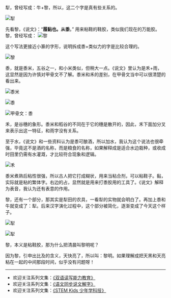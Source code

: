 犁，曾经写成：牛+黎，所以，这二个字是真有些关系的。

![犁](http://upload-images.jianshu.io/upload_images/275449-de3599fa8ebb75f7.gif?imageMogr2/auto-orient/strip)

先看黎，《说文》：“**履黏也。从黍**。” 用来粘鞋的鞋胶，类似我们现在的万能胶。黎，曾经写成：
![黎](http://upload-images.jianshu.io/upload_images/275449-9235aee6994e7578.gif?imageMogr2/auto-orient/strip)

这个写法更接近小篆的字形，说明拆成黍+类似力的字是比较合理的。

![黎](http://upload-images.jianshu.io/upload_images/275449-4191b9d40182cef9.gif?imageMogr2/auto-orient/strip)




黍，就是黍米，五谷之一，和小米类似，但稍大一点。《说文》里认为是禾+雨，这显然是因为许慎对甲骨文不了解。黍米和禾的差别，在甲骨文当中可以很清楚的看出来。

![黍米](http://upload-images.jianshu.io/upload_images/275449-1a79caf30dc3c9c6.jpeg?imageMogr2/auto-orient/strip%7CimageView2/2/w/1240)


![黍](http://upload-images.jianshu.io/upload_images/275449-bd0c2ca7dde399b5.png?imageMogr2/auto-orient/strip%7CimageView2/2/w/1240)


![甲骨文：黍](http://upload-images.jianshu.io/upload_images/275449-3f43fac54d0c493c.png?imageMogr2/auto-orient/strip%7CimageView2/2/w/1240)



禾，是谷穗的象形。黍米和稻谷的不同在于它的穗是散开的，因此，禾下面加分叉来表示出这一特征，和雨字没有关系。

至于水，《说文》和一些资料认为是黍可酿酒，所以加水，我认为这个说法也很牵强，毕竟这不是酒的名称，而是粮食的名称，如果解释成是适合水边栽种，或收成时田里仍需有水灌溉，才比较符合现象和逻辑。

![禾](http://upload-images.jianshu.io/upload_images/275449-3666c91b6dc8b178.png?imageMogr2/auto-orient/strip%7CimageView2/2/w/1240)

黍米煮熟后粘性很强，所以古人把它打成糊状，用来当粘合剂，可以粘鞋子。黏，实际就是粘的繁体字。右边的占，显然就是用来打黍胶用的工具了。《说文》解释为表音，我认为还有表意的作用。

黎，还有一个部分，那其实是犁田的农具，一看犁的实物就会明白了。再加上黍和牛就变成了：犁。后来汉字演化过程中，这个部分被简化，逐渐变成了今天这个样子。

![犁](http://upload-images.jianshu.io/upload_images/275449-e4db08f166342c02.jpg?imageMogr2/auto-orient/strip%7CimageView2/2/w/1240)

![犁](http://upload-images.jianshu.io/upload_images/275449-fcbe7f279382c332.jpeg?imageMogr2/auto-orient/strip%7CimageView2/2/w/1240)

黎，本义是粘鞋胶，那为什么把清晨叫黎明呢？

因为黎，引申出比及的含义，天快亮了，所以叫：黎明。如果理解成把天黑和天亮粘在一起的中间那段时间，似乎没有问题呀！

-------
* 欢迎关注系列文集：[《双语读写能力教育》](http://www.jianshu.com/nb/8869173)
* 欢迎关注系列文集：[《语文同步说文解字》](http://www.jianshu.com/notebooks/6718880)
* 欢迎关注系列文集：[《STEM Kids 少年学科技》](http://www.jianshu.com/nb/10476879)
